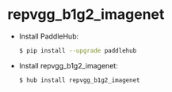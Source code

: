 # repvgg_b1g2_imagenet
* Install PaddleHub: 

    ```bash
    $ pip install --upgrade paddlehub
    ```

* Install repvgg_b1g2_imagenet: 

    ```bash
    $ hub install repvgg_b1g2_imagenet
    ```
